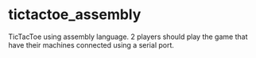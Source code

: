 # tictactoe_assembly
TicTacToe using assembly language. 2 players should play the game that have their machines connected using a serial port.
